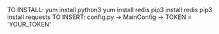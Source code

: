 TO INSTALL:
yum install python3
yum install redis
pip3 install redis
pip3 install requests
TO INSERT:
config.py -> MainConfig -> TOKEN = 'YOUR_TOKEN'
